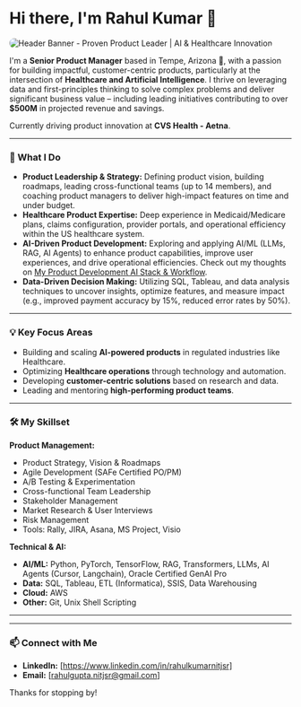 # Hi there, I'm Rahul Kumar 👋

<img src="https://placehold.co/800x200/6366F1/ffffff?text=Proven+Product+Leader+%7C+AI+%26+Healthcare+Innovation" alt="Header Banner - Proven Product Leader | AI & Healthcare Innovation" style="border-radius: 8px;"/>

I'm a **Senior Product Manager** based in Tempe, Arizona 🌵, with a passion for building impactful, customer-centric products, particularly at the intersection of **Healthcare and Artificial Intelligence**. I thrive on leveraging data and first-principles thinking to solve complex problems and deliver significant business value – including leading initiatives contributing to over **$500M** in projected revenue and savings.

Currently driving product innovation at **CVS Health - Aetna**.

---

### 🚀 What I Do

* **Product Leadership & Strategy:** Defining product vision, building roadmaps, leading cross-functional teams (up to 14 members), and coaching product managers to deliver high-impact features on time and under budget.
* **Healthcare Product Expertise:** Deep experience in Medicaid/Medicare plans, claims configuration, provider portals, and operational efficiency within the US healthcare system.
* **AI-Driven Product Development:** Exploring and applying AI/ML (LLMs, RAG, AI Agents) to enhance product capabilities, improve user experiences, and drive operational efficiencies. Check out my thoughts on [My Product Development AI Stack & Workflow](https://drive.google.com/file/d/1-HoDPpPXttHTGMGtVzZ1-smmPTp1pOoM/view?usp=sharing).
* **Data-Driven Decision Making:** Utilizing SQL, Tableau, and data analysis techniques to uncover insights, optimize features, and measure impact (e.g., improved payment accuracy by 15%, reduced error rates by 50%).

---

### 💡 Key Focus Areas

* Building and scaling **AI-powered products** in regulated industries like Healthcare.
* Optimizing **Healthcare operations** through technology and automation.
* Developing **customer-centric solutions** based on research and data.
* Leading and mentoring **high-performing product teams**.

---

### 🛠️ My Skillset

**Product Management:**
* Product Strategy, Vision & Roadmaps
* Agile Development (SAFe Certified PO/PM)
* A/B Testing & Experimentation
* Cross-functional Team Leadership
* Stakeholder Management
* Market Research & User Interviews
* Risk Management
* Tools: Rally, JIRA, Asana, MS Project, Visio

**Technical & AI:**
* **AI/ML:** Python, PyTorch, TensorFlow, RAG, Transformers, LLMs, AI Agents (Cursor, Langchain), Oracle Certified GenAI Pro
* **Data:** SQL, Tableau, ETL (Informatica), SSIS, Data Warehousing
* **Cloud:** AWS
* **Other:** Git, Unix Shell Scripting

---

---

### 📫 Connect with Me

* **LinkedIn:** [https://www.linkedin.com/in/rahulkumarnitjsr]
* **Email:** [rahulgupta.nitjsr@gmail.com]

Thanks for stopping by!

